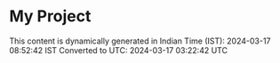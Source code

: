 # My Project

This content is dynamically generated in Indian Time (IST): 2024-03-17 08:52:42 IST
Converted to UTC: 2024-03-17 03:22:42 UTC
